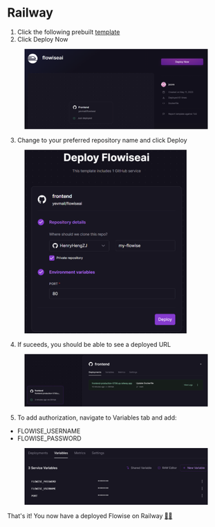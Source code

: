 # Railway

1. Click the following prebuilt [template](https://railway.app/template/YK7J0v?referralCode=Rt5mqt)
2. Click Deploy Now

<figure><img src="../.gitbook/assets/image (4).png" alt=""><figcaption></figcaption></figure>

3. Change to your preferred repository name and click Deploy

<figure><img src="../.gitbook/assets/image (10) (1) (1).png" alt="" width="375"><figcaption></figcaption></figure>

4. If suceeds, you should be able to see a deployed URL

<figure><img src="../.gitbook/assets/image (2).png" alt=""><figcaption></figcaption></figure>

5. To add authorization, navigate to Variables tab and add:

* FLOWISE\_USERNAME
* FLOWISE\_PASSWORD

<figure><img src="../.gitbook/assets/image (15) (2) (1) (1).png" alt=""><figcaption></figcaption></figure>

That's it! You now have a deployed Flowise on Railway [🎉](https://emojipedia.org/party-popper/)[🎉](https://emojipedia.org/party-popper/)
